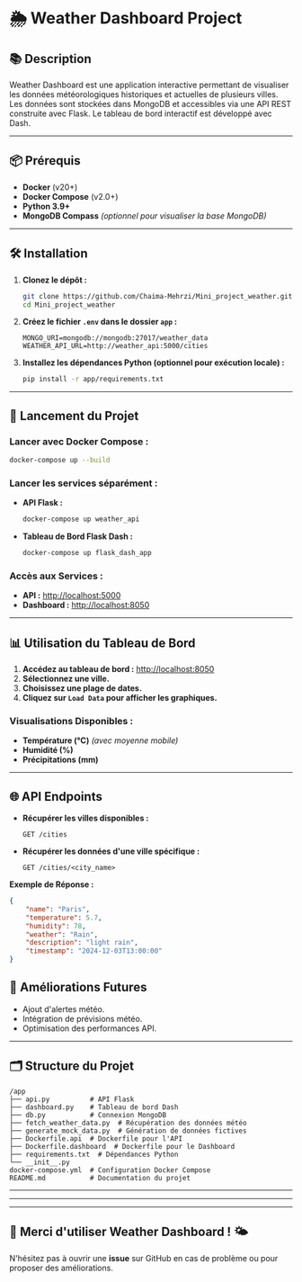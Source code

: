 
# 🌦️ Weather Dashboard Project

## 📚 Description
Weather Dashboard est une application interactive permettant de visualiser les données météorologiques historiques et actuelles de plusieurs villes. Les données sont stockées dans MongoDB et accessibles via une API REST construite avec Flask. Le tableau de bord interactif est développé avec Dash.

---

## 📦 Prérequis
- **Docker** (v20+)
- **Docker Compose** (v2.0+)
- **Python 3.9+**
- **MongoDB Compass** *(optionnel pour visualiser la base MongoDB)*

---

## 🛠️ Installation

1. **Clonez le dépôt :**
   ```bash
   git clone https://github.com/Chaima-Mehrzi/Mini_project_weather.git
   cd Mini_project_weather
   ```

2. **Créez le fichier `.env` dans le dossier `app` :**
   ```
   MONGO_URI=mongodb://mongodb:27017/weather_data
   WEATHER_API_URL=http://weather_api:5000/cities
   ```

3. **Installez les dépendances Python (optionnel pour exécution locale) :**
   ```bash
   pip install -r app/requirements.txt
   ```

---

## 🚀 Lancement du Projet

### Lancer avec Docker Compose :
```bash
docker-compose up --build
```

### Lancer les services séparément :
- **API Flask :**
   ```bash
   docker-compose up weather_api
   ```
- **Tableau de Bord Flask Dash :**
   ```bash
   docker-compose up flask_dash_app
   ```

### Accès aux Services :
- **API :** [http://localhost:5000](http://localhost:5000)
- **Dashboard :** [http://localhost:8050](http://localhost:8050)

---

## 📊 Utilisation du Tableau de Bord

1. **Accédez au tableau de bord :** [http://localhost:8050](http://localhost:8050)
2. **Sélectionnez une ville.**
3. **Choisissez une plage de dates.**
4. **Cliquez sur `Load Data` pour afficher les graphiques.**

### Visualisations Disponibles :
- **Température (°C)** *(avec moyenne mobile)*
- **Humidité (%)**
- **Précipitations (mm)**

---

## 🌐 API Endpoints

- **Récupérer les villes disponibles :**
   ```http
   GET /cities
   ```
- **Récupérer les données d'une ville spécifique :**
   ```http
   GET /cities/<city_name>
   ```

**Exemple de Réponse :**
```json
{
    "name": "Paris",
    "temperature": 5.7,
    "humidity": 78,
    "weather": "Rain",
    "description": "light rain",
    "timestamp": "2024-12-03T13:00:00"
}
```



## 🚀 Améliorations Futures
- Ajout d'alertes météo.
- Intégration de prévisions météo.
- Optimisation des performances API.

---

## 🗂️ Structure du Projet

```
/app
├── api.py          # API Flask
├── dashboard.py    # Tableau de bord Dash
├── db.py           # Connexion MongoDB
├── fetch_weather_data.py  # Récupération des données météo
├── generate_mock_data.py  # Génération de données fictives
├── Dockerfile.api  # Dockerfile pour l'API
├── Dockerfile.dashboard  # Dockerfile pour le Dashboard
├── requirements.txt  # Dépendances Python
└── __init__.py
docker-compose.yml  # Configuration Docker Compose
README.md           # Documentation du projet
```

---


---

---

## 🎯 **Merci d'utiliser Weather Dashboard ! 🌤️**
N'hésitez pas à ouvrir une **issue** sur GitHub en cas de problème ou pour proposer des améliorations.
